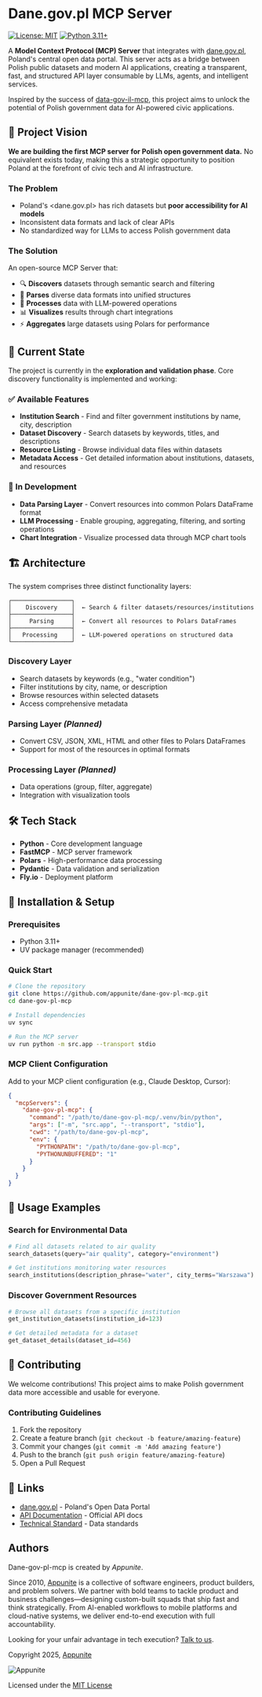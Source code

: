 # Dane.gov.pl MCP Server

[![License: MIT](https://img.shields.io/badge/License-MIT-yellow.svg)](https://opensource.org/licenses/MIT)
[![Python 3.11+](https://img.shields.io/badge/python-3.11+-blue.svg)](https://www.python.org/downloads/)

A **Model Context Protocol (MCP) Server** that integrates with [dane.gov.pl](https://dane.gov.pl), Poland's central open data portal. This server acts as a bridge between Polish public datasets and modern AI applications, creating a transparent, fast, and structured API layer consumable by LLMs, agents, and intelligent services.

Inspired by the success of [data-gov-il-mcp](https://github.com/DavidOsherProceed/data-gov-il-mcp), this project aims to unlock the potential of Polish government data for AI-powered civic applications.

## 🎯 Project Vision

**We are building the first MCP server for Polish open government data.** No equivalent exists today, making this a strategic opportunity to position Poland at the forefront of civic tech and AI infrastructure.

### The Problem
- Poland's <dane.gov.pl> has rich datasets but **poor accessibility for AI models**
- Inconsistent data formats and lack of clear APIs
- No standardized way for LLMs to access Polish government data

### The Solution
An open-source MCP Server that:
- 🔍 **Discovers** datasets through semantic search and filtering
- 🔄 **Parses** diverse data formats into unified structures  
- 🧠 **Processes** data with LLM-powered operations
- 📊 **Visualizes** results through chart integrations
- ⚡ **Aggregates** large datasets using Polars for performance

## 🚀 Current State

The project is currently in the **exploration and validation phase**. Core discovery functionality is implemented and working:

### ✅ Available Features
- **Institution Search** - Find and filter government institutions by name, city, description
- **Dataset Discovery** - Search datasets by keywords, titles, and descriptions  
- **Resource Listing** - Browse individual data files within datasets
- **Metadata Access** - Get detailed information about institutions, datasets, and resources

### 🔄 In Development
- **Data Parsing Layer** - Convert resources into common Polars DataFrame format
- **LLM Processing** - Enable grouping, aggregating, filtering, and sorting operations
- **Chart Integration** - Visualize processed data through MCP chart tools

## 🏗️ Architecture

The system comprises three distinct functionality layers:

```
┌─────────────────┐
│    Discovery    │  ← Search & filter datasets/resources/institutions
├─────────────────┤
│     Parsing     │  ← Convert all resources to Polars DataFrames  
├─────────────────┤
│   Processing    │  ← LLM-powered operations on structured data
└─────────────────┘
```

### Discovery Layer
- Search datasets by keywords (e.g., "water condition")
- Filter institutions by city, name, or description
- Browse resources within selected datasets
- Access comprehensive metadata

### Parsing Layer *(Planned)*
- Convert CSV, JSON, XML, HTML and other files to Polars DataFrames
- Support for most of the resources in optimal formats

### Processing Layer *(Planned)*  
- Data operations (group, filter, aggregate)
- Integration with visualization tools

## 🛠️ Tech Stack

- **Python** - Core development language
- **FastMCP** - MCP server framework
- **Polars** - High-performance data processing
- **Pydantic** - Data validation and serialization
- **Fly.io** - Deployment platform

## 🚀 Installation & Setup

### Prerequisites
- Python 3.11+
- UV package manager (recommended)

### Quick Start

```bash
# Clone the repository
git clone https://github.com/appunite/dane-gov-pl-mcp.git
cd dane-gov-pl-mcp

# Install dependencies
uv sync

# Run the MCP server
uv run python -m src.app --transport stdio
```

### MCP Client Configuration

Add to your MCP client configuration (e.g., Claude Desktop, Cursor):

```json
{
  "mcpServers": {
    "dane-gov-pl-mcp": {
      "command": "/path/to/dane-gov-pl-mcp/.venv/bin/python",
      "args": ["-m", "src.app", "--transport", "stdio"],
      "cwd": "/path/to/dane-gov-pl-mcp",
      "env": {
        "PYTHONPATH": "/path/to/dane-gov-pl-mcp",
        "PYTHONUNBUFFERED": "1"
      }
    }
  }
}
```

## 📖 Usage Examples

### Search for Environmental Data
```python
# Find all datasets related to air quality
search_datasets(query="air quality", category="environment")

# Get institutions monitoring water resources  
search_institutions(description_phrase="water", city_terms="Warszawa")
```

### Discover Government Resources
```python
# Browse all datasets from a specific institution
get_institution_datasets(institution_id=123)

# Get detailed metadata for a dataset
get_dataset_details(dataset_id=456)
```

## 🤝 Contributing

We welcome contributions! This project aims to make Polish government data more accessible and usable for everyone.

### Contributing Guidelines
1. Fork the repository
2. Create a feature branch (`git checkout -b feature/amazing-feature`)
3. Commit your changes (`git commit -m 'Add amazing feature'`)
4. Push to the branch (`git push origin feature/amazing-feature`)
5. Open a Pull Request

## 🔗 Links
- [dane.gov.pl](https://dane.gov.pl) - Poland's Open Data Portal
- [API Documentation](https://api.dane.gov.pl/doc) - Official API docs
- [Technical Standard](https://dane.gov.pl/media/ckeditor/2020/06/16/standard-techniczny.pdf) - Data standards

## Authors

Dane-gov-pl-mcp is created by _Appunite_.

Since 2010, [Appunite](https://appunite.com/) is a collective of software engineers, product builders, and problem solvers. We partner with bold teams to tackle product and business challenges—designing custom-built squads that ship fast and think strategically. From AI-enabled workflows to mobile platforms and cloud-native systems, we deliver end-to-end execution with full accountability.

Looking for your unfair advantage in tech execution? [Talk to us](https://www.appunite.com/get-in-touch).

Copyright 2025, [Appunite](https://appunite.com/)

![Appunite](https://appunite-logo.s3.eu-central-1.amazonaws.com/Appunite-Logo-Long-Black-200.png?X-Amz-Algorithm=AWS4-HMAC-SHA256&X-Amz-Content-Sha256=UNSIGNED-PAYLOAD&X-Amz-Credential=ASIAYXIIMCOVBPWI5LPJ%2F20250725%2Feu-central-1%2Fs3%2Faws4_request&X-Amz-Date=20250725T112818Z&X-Amz-Expires=300&X-Amz-Security-Token=IQoJb3JpZ2luX2VjEBwaDGV1LWNlbnRyYWwtMSJGMEQCIHfIdYSUQEu%2FlT1lF%2FA7Fex2lKRykD7mJywiqlTFi%2FcUAiA9FuvTBLT%2FM8I5aaS%2F%2F2rpoHLegtwinRtCRVkdvV52wCraAghFEAAaDDU5OTcwMjM3NzM4NiIMTWQuYjXDhP%2BN0dTbKrcCAar%2FXqFN1E0Enf6%2FJ0svIQrwSaYFfdorLg1G2O1F%2BgihAjoIlenp%2FQsv%2FEkaPve4TVm2Hs2tPChPSx5Zd0Ukivg6%2FIrglZxgss4BbaOqzhXHKEDc9QOf%2BdBDAJm7T0syQrQRtfVArJbs9gzSOhjo3EM06ALAlicZRtYThKxct7vAnLqrP%2Bg98xwvNAKwNtweiu34yD%2Ba8S9HiY%2FslkWgYIvmYB91gWQko6wVSS5toiQlHjp%2FOfA9MztepfxYrSkBkRDO3wX6rf5RhUbvIpCxEkR%2BnVgXwPISVObyqBCdujb7iY8MoGdym7JqW%2BBIbhKr8tkbaxfbE0BpZXYvImlV7ENcWY2Jao8zILrdX3eXCx6VPRGv9RGh%2Bm7DZ36s7PCmAcCRnwxTVYBXYkTZ5q%2B5mFvg7emsGGgw3s6NxAY6rgJRJ3lIN%2BaxfzUEiQEhnYHxdAKH9PE2UN9fqZJYCg6%2BzlkymXeGW2povLck%2B%2FfbPldDNym60%2FnhGu028KLD0RMB6U52jRrcvhQXrmqvwpY4K0rG2O6OToowy6Ykgxk6aIocryj2QStaLIS92lydr1a3G0P7BFUZoXXI9%2BgfaDYRhQuAS7o74CxqEqXfvsNMcvZAqKck0MLqjw9qTZCoF%2Bj8TmOIl%2F1j7gWq5SNZ9dQ4cRrrmRKDvbUTtWFDyr6m6JPOL6z134oAZRzc4rw6IXtsEqlPvKI62gkjQjHbNN817nHjdwcgfCIRtCU6OqWFov5KPFg4JswdkzECUIlyZwXY0Va7V7zRjoUUvysQY3zbWn305nZNN%2BxJtN8rk3Gb4GblXAZgHwjkk7jZWskOSg%3D%3D&X-Amz-Signature=8dfc7eefb30311ae9afd52f4a4c1b44817e090fe7a4f90ceec273deef4bb2435&X-Amz-SignedHeaders=host&response-content-disposition=inline)

Licensed under the [MIT License](LICENSE)
